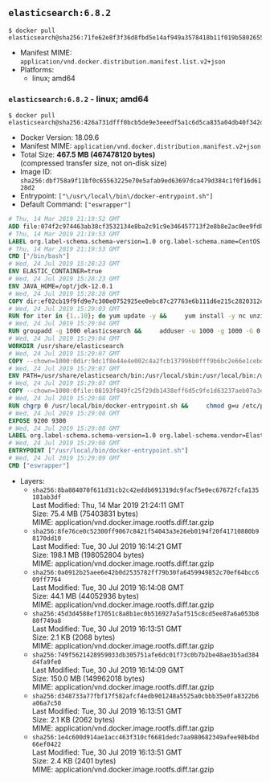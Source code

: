## `elasticsearch:6.8.2`

```console
$ docker pull elasticsearch@sha256:71fe62e8f3f36d8fbd5e14af949a3578418b11f019b580265521b09fb610503e
```

-	Manifest MIME: `application/vnd.docker.distribution.manifest.list.v2+json`
-	Platforms:
	-	linux; amd64

### `elasticsearch:6.8.2` - linux; amd64

```console
$ docker pull elasticsearch@sha256:426a731dfff0bcb5de9e3eeedf5a1c6d5ca835a04db40f342daab825fc9664cb
```

-	Docker Version: 18.09.6
-	Manifest MIME: `application/vnd.docker.distribution.manifest.v2+json`
-	Total Size: **467.5 MB (467478120 bytes)**  
	(compressed transfer size, not on-disk size)
-	Image ID: `sha256:dbf758a9f11bf0c65563225e70e5afab9ed63697dca479d384c1f0f16d6128d2`
-	Entrypoint: `["\/usr\/local\/bin\/docker-entrypoint.sh"]`
-	Default Command: `["eswrapper"]`

```dockerfile
# Thu, 14 Mar 2019 21:19:52 GMT
ADD file:074f2c974463ab38cf3532134e8ba2c91c9e346457713f2e8b8e2ac0ee9fd83d in / 
# Thu, 14 Mar 2019 21:19:53 GMT
LABEL org.label-schema.schema-version=1.0 org.label-schema.name=CentOS Base Image org.label-schema.vendor=CentOS org.label-schema.license=GPLv2 org.label-schema.build-date=20190305
# Thu, 14 Mar 2019 21:19:53 GMT
CMD ["/bin/bash"]
# Wed, 24 Jul 2019 15:28:23 GMT
ENV ELASTIC_CONTAINER=true
# Wed, 24 Jul 2019 15:28:23 GMT
ENV JAVA_HOME=/opt/jdk-12.0.1
# Wed, 24 Jul 2019 15:28:28 GMT
COPY dir:ef02cb19f9fd9e7c300e0752925ee0ebc87c27763e6b111d6e215c2820312c0e in /opt/jdk-12.0.1 
# Wed, 24 Jul 2019 15:29:03 GMT
RUN for iter in {1..10}; do yum update -y &&     yum install -y nc unzip wget which &&     yum clean all && exit_code=0 && break || exit_code=$? && echo "yum error: retry $iter in 10s" && sleep 10; done;     (exit $exit_code)
# Wed, 24 Jul 2019 15:29:04 GMT
RUN groupadd -g 1000 elasticsearch &&     adduser -u 1000 -g 1000 -G 0 -d /usr/share/elasticsearch elasticsearch &&     chmod 0775 /usr/share/elasticsearch &&     chgrp 0 /usr/share/elasticsearch
# Wed, 24 Jul 2019 15:29:04 GMT
WORKDIR /usr/share/elasticsearch
# Wed, 24 Jul 2019 15:29:07 GMT
COPY --chown=1000:0dir:9dc1f8e44e4e002c4a2fcb137996b0fff9b6bc2e66e1cebdc4b99dbd7bdd32cb in /usr/share/elasticsearch 
# Wed, 24 Jul 2019 15:29:07 GMT
ENV PATH=/usr/share/elasticsearch/bin:/usr/local/sbin:/usr/local/bin:/usr/sbin:/usr/bin:/sbin:/bin
# Wed, 24 Jul 2019 15:29:07 GMT
COPY --chown=1000:0file:08193f849fc25f29db1438eff6d5c9fe1d63237aeb07a3e0009e8ba554f97c31 in /usr/local/bin/docker-entrypoint.sh 
# Wed, 24 Jul 2019 15:29:08 GMT
RUN chgrp 0 /usr/local/bin/docker-entrypoint.sh &&     chmod g=u /etc/passwd &&     chmod 0775 /usr/local/bin/docker-entrypoint.sh
# Wed, 24 Jul 2019 15:29:08 GMT
EXPOSE 9200 9300
# Wed, 24 Jul 2019 15:29:08 GMT
LABEL org.label-schema.schema-version=1.0 org.label-schema.vendor=Elastic org.label-schema.name=elasticsearch org.label-schema.version=6.8.2 org.label-schema.url=https://www.elastic.co/products/elasticsearch org.label-schema.vcs-url=https://github.com/elastic/elasticsearch license=Elastic License
# Wed, 24 Jul 2019 15:29:08 GMT
ENTRYPOINT ["/usr/local/bin/docker-entrypoint.sh"]
# Wed, 24 Jul 2019 15:29:09 GMT
CMD ["eswrapper"]
```

-	Layers:
	-	`sha256:8ba884070f611d31cb2c42eddb691319dc9facf5e0ec67672fcfa135181ab3df`  
		Last Modified: Thu, 14 Mar 2019 21:24:11 GMT  
		Size: 75.4 MB (75403831 bytes)  
		MIME: application/vnd.docker.image.rootfs.diff.tar.gzip
	-	`sha256:8fe76ce0c52300ff9067c8421f54043a3e26eb0194f20f41710880b98170dd10`  
		Last Modified: Tue, 30 Jul 2019 16:14:21 GMT  
		Size: 198.1 MB (198052804 bytes)  
		MIME: application/vnd.docker.image.rootfs.diff.tar.gzip
	-	`sha256:0a0912b25aee6e42b0d2535782ff79b30fa6459949852c70ef64bcc609ff7764`  
		Last Modified: Tue, 30 Jul 2019 16:14:08 GMT  
		Size: 44.1 MB (44052936 bytes)  
		MIME: application/vnd.docker.image.rootfs.diff.tar.gzip
	-	`sha256:45d3d4588ef17051c8a8b1ec0b516927a5af515c8cd5ee87a6a053b880f749a8`  
		Last Modified: Tue, 30 Jul 2019 16:13:51 GMT  
		Size: 2.1 KB (2068 bytes)  
		MIME: application/vnd.docker.image.rootfs.diff.tar.gzip
	-	`sha256:749f5621428959033db305751afe6dc01f73c0b7b2be48ae3b5ad384d4fa9fe0`  
		Last Modified: Tue, 30 Jul 2019 16:14:09 GMT  
		Size: 150.0 MB (149962018 bytes)  
		MIME: application/vnd.docker.image.rootfs.diff.tar.gzip
	-	`sha256:d348733a77fbf17f582afcf4edb901248a5525a0cbbb35e0fa8322b6a06a7c50`  
		Last Modified: Tue, 30 Jul 2019 16:13:51 GMT  
		Size: 2.1 KB (2062 bytes)  
		MIME: application/vnd.docker.image.rootfs.diff.tar.gzip
	-	`sha256:1e4c600d914ae1acc463f310cf6681dedc7aa980682349afee98b4bd66ef0422`  
		Last Modified: Tue, 30 Jul 2019 16:13:51 GMT  
		Size: 2.4 KB (2401 bytes)  
		MIME: application/vnd.docker.image.rootfs.diff.tar.gzip
